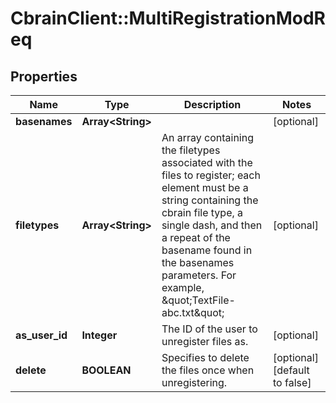 # CbrainClient::MultiRegistrationModReq

## Properties
Name | Type | Description | Notes
------------ | ------------- | ------------- | -------------
**basenames** | **Array&lt;String&gt;** |  | [optional] 
**filetypes** | **Array&lt;String&gt;** | An array containing the filetypes associated with the files to register; each element must be a string containing the cbrain file type, a single dash, and then a repeat of the basename found in the basenames parameters. For example, \&quot;TextFile-abc.txt\&quot; | [optional] 
**as_user_id** | **Integer** | The ID of the user to unregister files as. | [optional] 
**delete** | **BOOLEAN** | Specifies to delete the files once when unregistering. | [optional] [default to false]


